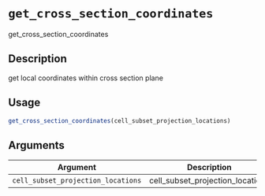 # `get_cross_section_coordinates`

get_cross_section_coordinates


## Description

get local coordinates within cross section plane


## Usage

```r
get_cross_section_coordinates(cell_subset_projection_locations)
```


## Arguments

Argument      |Description
------------- |----------------
`cell_subset_projection_locations`     |     cell_subset_projection_locations


